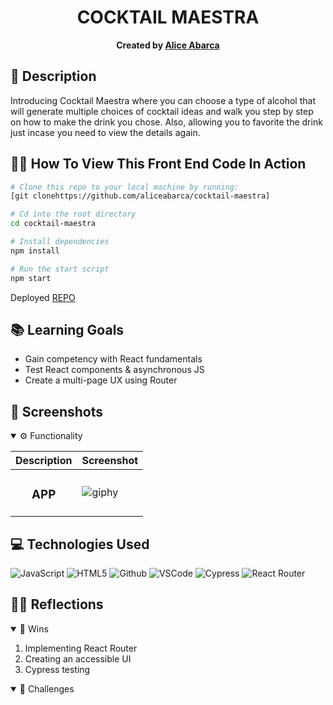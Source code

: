 <div align="center">

# COCKTAIL MAESTRA 
**Created by [Alice Abarca](https://github.com/aliceabarca)**

</div>

## 📝 Description
Introducing Cocktail Maestra where you can choose a type of alcohol that will generate multiple choices of cocktail ideas and walk you step by step on how to make the drink you chose. Also, allowing you to favorite the drink just incase you need to view the details again. 

## 🧑‍💻 How To View This Front End Code In Action

```bash
# Clone this repo to your local machine by running:
[git clonehttps://github.com/aliceabarca/cocktail-maestra]

# Cd into the root directory 
cd cocktail-maestra

# Install dependencies 
npm install

# Run the start script
npm start
```
Deployed [REPO](https://cocktail-maestra.vercel.app/)
## 📚 Learning Goals

- Gain competency with React fundamentals
- Test React components & asynchronous JS
- Create a multi-page UX using Router

## 📸 Screenshots
<details open>
  <summary> ⚙️ Functionality </summary>
  
  | Description | Screenshot |
  |------------ | -----------|
  | <h3 align="center">APP | ![giphy](https://media.giphy.com/media/v1.Y2lkPTc5MGI3NjExNHp5eWhtdTZrcjgydmYwbTBmazNpbHF6OXg4Ynhqc2ZqMXF3eDh6dCZlcD12MV9pbnRlcm5hbF9naWZfYnlfaWQmY3Q9Zw/A8XM0OwN8R33FfBE8j/giphy.gif)


  

</details>

## 💻 Technologies Used
  
![JavaScript](https://img.shields.io/badge/-JavaScript-05122A?style=flat&logo=javascript) 
![HTML5](https://img.shields.io/badge/-HTML5-05122A?style=flat&logo=html5)
![Github](https://img.shields.io/badge/-GitHub-05122A?style=flat&logo=github)
![VSCode](https://img.shields.io/badge/-VS_Code-05122A?style=flat&logo=visualstudio)
![Cypress](https://img.shields.io/badge/-Cypress-05122A?style=flat&logo=cypress)
![React Router](https://img.shields.io/badge/-React_Router-05122A?style=flat&logo=reactrouter)


## 🧘‍♂️ Reflections
<details open>
  <summary> 🎉 Wins </summary>


  1. Implementing React Router
  2. Creating an accessible UI
  3. Cypress testing

</details>
<details open>
  <summary> 🤔 Challenges </summary>
  
